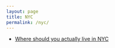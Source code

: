 ```yaml
---
layout: page
title: NYC
permalink: /nyc/
---
```


- [Where should you actually live in NYC](http://www.buzzfeed.com/perpetua/where-should-you-actually-live-in-new-york-city)